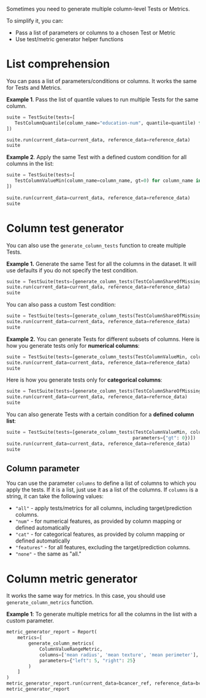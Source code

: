 Sometimes you need to generate multiple column-level Tests or Metrics.

To simplify it, you can:
* Pass a list of parameters or columns to a chosen Test or Metric
* Use test/metric generator helper functions

# List comprehension 

You can pass a list of parameters/conditions or columns. It works the same for Tests and Metrics.

**Example 1**. Pass the list of quantile values to run multiple Tests for the same column. 

```python
suite = TestSuite(tests=[
   TestColumnQuantile(column_name="education-num", quantile=quantile) for quantile in [0.5, 0.9, 0.99]
])

suite.run(current_data=current_data, reference_data=reference_data)
suite
```

**Example 2**. Apply the same Test with a defined custom condition for all columns in the list: 

```python
suite = TestSuite(tests=[
   TestColumnValueMin(column_name=column_name, gt=0) for column_name in ["age", "fnlwgt", "education-num"]
])
 
suite.run(current_data=current_data, reference_data=reference_data)
suite
```

# Column test generator

You can also use the `generate_column_tests` function to create multiple Tests.

**Example 1.** Generate the same Test for all the columns in the dataset. It will use defaults if you do not specify the test condition.

```python
suite = TestSuite(tests=[generate_column_tests(TestColumnShareOfMissingValues)])
suite.run(current_data=current_data, reference_data=reference_data)
suite
```

You can also pass a custom Test condition:

```python
suite = TestSuite(tests=[generate_column_tests(TestColumnShareOfMissingValues, columns="all", parameters={"lt": 0.5})])
suite.run(current_data=current_data, reference_data=reference_data)
suite
```

**Example 2.**  You can generate Tests for different subsets of columns. Here is how you generate tests only for **numerical columns**:

```python
suite = TestSuite(tests=[generate_column_tests(TestColumnValueMin, columns="num")])
suite.run(current_data=current_data, reference_data=reference_data)
suite
```

Here is how you generate tests only for **categorical columns**:

```python
suite = TestSuite(tests=[generate_column_tests(TestColumnShareOfMissingValues, columns="cat", parameters={"lt": 0.1})])
suite.run(current_data=current_data, reference_data=refernce_data)
suite
```
 
You can also generate Tests with a certain condition for a **defined column list**:
 
```python
suite = TestSuite(tests=[generate_column_tests(TestColumnValueMin, columns=["age", "fnlwgt", "education-num"],
                                              parameters={"gt": 0})])
suite.run(current_data=current_data, reference_data=reference_data)
suite
```
 
## Column parameter

You can use the parameter `columns` to define a list of columns to which you apply the tests. If it is a list, just use it as a list of the columns. If `columns` is a string, it can take the following values:
* `"all"` - apply tests/metrics for all columns, including target/prediction columns.
* `"num"` - for numerical features, as provided by column mapping or defined automatically
* `"cat"` - for categorical features, as provided by column mapping or defined automatically
* `"features"` - for all features, excluding the target/prediction columns.
* `"none"` -  the same as "all."

# Column metric generator

It works the same way for metrics. In this case, you should use `generate_column_metrics` function.

**Example 1**: To generate multiple metrics for all the columns in the list with a custom parameter.

```python
metric_generator_report = Report(
    metrics=[
        generate_column_metrics(
            ColumnValueRangeMetric,
            columns=['mean radius', 'mean texture', 'mean perimeter'],
            parameters={"left": 5, "right": 25}
        )
    ]
)
metric_generator_report.run(current_data=bcancer_ref, reference_data=bcancer_cur)
metric_generator_report
```
